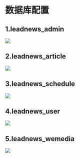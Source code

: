 # 数据库配置

## 1.leadnews_admin
![](/resources/leadnews_admin.png)

## 2.leadnews_article
![](/resources/leadnews_article.png)

## 3.leadnews_schedule
![](/resources/leadnews_schedule.png)

## 4.leadnews_user
![](/resources/leadnews_user.png)

## 5.leadnews_wemedia
![](/resources/leadnews_wemedia.png)